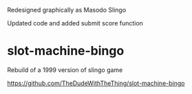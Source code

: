 Redesigned graphically as Masodo Slingo

Updated code and added submit score function

slot-machine-bingo
==================

Rebuild of a 1999 version of slingo game

https://github.com/TheDudeWithTheThing/slot-machine-bingo
